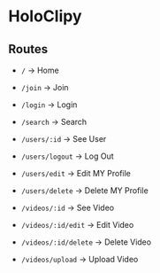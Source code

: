 # HoloClipy

## Routes

- `/` -> Home
- `/join` -> Join
- `/login` -> Login
- `/search` -> Search

- `/users/:id` -> See User
- `/users/logout` -> Log Out
- `/users/edit` -> Edit MY Profile
- `/users/delete` -> Delete MY Profile

- `/videos/:id` -> See Video
- `/videos/:id/edit` -> Edit Video
- `/videos/:id/delete` -> Delete Video
- `/videos/upload` -> Upload Video